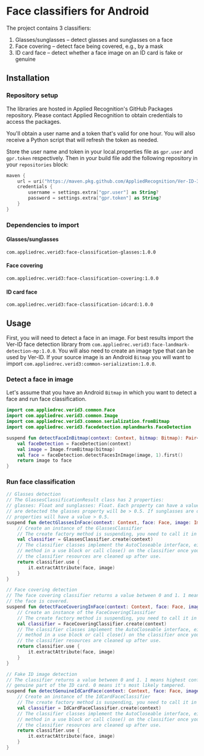 # Face classifiers for Android

The project contains 3 classifiers:

1. Glasses/sunglasses – detect glasses and sunglasses on a face
2. Face covering – detect face being covered, e.g., by a mask
3. ID card face – detect whether a face image on an ID card is fake or genuine

## Installation

### Repository setup

The libraries are hosted in Applied Recognition's GitHub Packages repository. Please contact Applied Recognition to obtain credentials to access the packages.

You'll obtain a user name and a token that's valid for one hour. You will also receive a Python script that will refresh the token as needed.

Store the user name and token in your local.properties file as `gpr.user` and `gpr.token` respectively. Then in your build file add the following repository in your `repositories` block:

```kotlin
maven {
    url = uri("https://maven.pkg.github.com/AppliedRecognition/Ver-ID-3D-Android-Libraries")
    credentials {
        username = settings.extra["gpr.user"] as String?
        password = settings.extra["gpr.token"] as String?
    }
}
```

### Dependencies to import

#### Glasses/sunglasses

`com.appliedrec.verid3:face-classification-glasses:1.0.0`

#### Face covering

`com.appliedrec.verid3:face-classification-covering:1.0.0`

#### ID card face

`com.appliedrec.verid3:face-classification-idcard:1.0.0`

## Usage

First, you will need to detect a face in an image. For best results import the Ver-ID face detection library from `com.appliedrec.verid3:face-landmark-detection-mp:1.0.0`. You will also need to create an image type that can be used by Ver-ID. If your source image is an Android `Bitmap` you will want to import `com.appliedrec.verid3:common-serialization:1.0.0`.

### Detect a face in image

Let's assume that you have an Android `Bitmap` in which you want to detect a face and run face classification.

```kotlin
import com.appliedrec.verid3.common.Face
import com.appliedrec.verid3.common.Image
import com.appliedrec.verid3.common.serialization.fromBitmap
import com.appliedrec.verid3.facedetection.mplandmarks.FaceDetection

suspend fun detectFaceInBitmap(context: Context, bitmap: Bitmap): Pair<Image,Face> {
    val faceDetection = FaceDetection(context)
    val image = Image.fromBitmap(bitmap)
    val face = faceDetection.detectFacesInImage(image, 1).first()
    return image to face
}
```

### Run face classification

```kotlin
// Glasses detection
// The GlassesClassificationResult class has 2 properties:
// glasses: Float and sunglasses: Float. Each property can have a value between 0 and 1. If clear glasses 
// are detected the glasses property will be > 0.5. If sunglasses are detected both the glasses and sunglasses
// properties will have a value > 0.5.
suspend fun detectGlassesInFace(context: Context, face: Face, image: Image): GlassesClassificationResult {
    // Create an instance of the GlassesClassifier
    // The create factory method is suspending, you need to call it in a coroutine context
    val classifier = GlassesClassifier.create(context)
    // The classifier classes implement the AutoCloseable interface, either call the extractAttribute
    // method in a use block or call close() on the classifier once you're done with it. This ensures 
    // the classifier resources are cleaned up after use.
    return classifier.use {
        it.extractAttribute(face, image)
    }
}

// Face covering detection
// The face covering classifier returns a value between 0 and 1. 1 means highest confidence that
// the face is covered.
suspend fun detectFaceCoveringInFace(context: Context, face: Face, image: Image): Float {
    // Create an instance of the FaceCoveringClassifier
    // The create factory method is suspending, you need to call it in a coroutine context
    val classifier = FaceCoveringClassifier.create(context)
    // The classifier classes implement the AutoCloseable interface, either call the extractAttribute
    // method in a use block or call close() on the classifier once you're done with it. This ensures 
    // the classifier resources are cleaned up after use.
    return classifier.use {
        it.extractAttribute(face, image)
    }
}

// Fake ID image detection
// The classifier returns a value between 0 and 1. 1 means highest confidence that the face is 
// genuine part of the ID card. 0 means it's most likely tampered.
suspend fun detectGenuineIdCardFace(context: Context, face: Face, image: Image): Float {
    // Create an instance of the IdCardFaceClassifier
    // The create factory method is suspending, you need to call it in a coroutine context
    val classifier = IdCardFaceClassifier.create(context)
    // The classifier classes implement the AutoCloseable interface, either call the extractAttribute
    // method in a use block or call close() on the classifier once you're done with it. This ensures 
    // the classifier resources are cleaned up after use.
    return classifier.use {
        it.extractAttribute(face, image)
    }
}
```